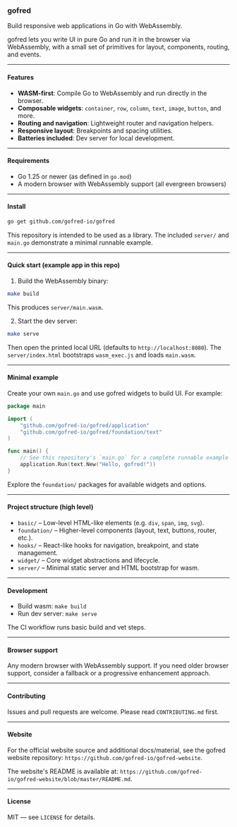 ### gofred

Build responsive web applications in Go with WebAssembly.

gofred lets you write UI in pure Go and run it in the browser via WebAssembly, with a small set of primitives for layout, components, routing, and events.

---

#### Features
- **WASM-first**: Compile Go to WebAssembly and run directly in the browser.
- **Composable widgets**: `container`, `row`, `column`, `text`, `image`, `button`, and more.
- **Routing and navigation**: Lightweight router and navigation helpers.
- **Responsive layout**: Breakpoints and spacing utilities.
- **Batteries included**: Dev server for local development.

---

#### Requirements
- Go 1.25 or newer (as defined in `go.mod`)
- A modern browser with WebAssembly support (all evergreen browsers)

---

#### Install

```bash
go get github.com/gofred-io/gofred
```

This repository is intended to be used as a library. The included `server/` and `main.go` demonstrate a minimal runnable example.

---

#### Quick start (example app in this repo)

1) Build the WebAssembly binary:

```bash
make build
```

This produces `server/main.wasm`.

2) Start the dev server:

```bash
make serve
```

Then open the printed local URL (defaults to `http://localhost:8080`). The `server/index.html` bootstraps `wasm_exec.js` and loads `main.wasm`.

---

#### Minimal example

Create your own `main.go` and use gofred widgets to build UI. For example:

```go
package main

import (
	"github.com/gofred-io/gofred/application"
    "github.com/gofred-io/gofred/foundation/text"
)

func main() {
    // See this repository's `main.go` for a complete runnable example
    application.Run(text.New("Hello, gofred!"))
}
```

Explore the `foundation/` packages for available widgets and options.

---

#### Project structure (high level)

- `basic/` – Low-level HTML-like elements (e.g. `div`, `span`, `img`, `svg`).
- `foundation/` – Higher-level components (layout, text, buttons, router, etc.).
- `hooks/` – React-like hooks for navigation, breakpoint, and state management.
- `widget/` – Core widget abstractions and lifecycle.
- `server/` – Minimal static server and HTML bootstrap for wasm.

---

#### Development

- Build wasm: `make build`
- Run dev server: `make serve`

The CI workflow runs basic build and vet steps.

---

#### Browser support

Any modern browser with WebAssembly support. If you need older browser support, consider a fallback or a progressive enhancement approach.

---

#### Contributing

Issues and pull requests are welcome. Please read `CONTRIBUTING.md` first.

---

#### Website

For the official website source and additional docs/material, see the gofred website repository: `https://github.com/gofred-io/gofred-website`.

The website's README is available at: `https://github.com/gofred-io/gofred-website/blob/master/README.md`.

---

#### License

MIT — see `LICENSE` for details.


